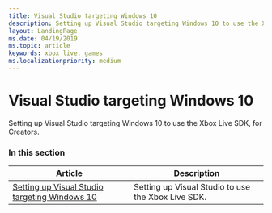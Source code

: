```yaml
---
title: Visual Studio targeting Windows 10
description: Setting up Visual Studio targeting Windows 10 to use the Xbox Live SDK, for Creators.
layout: LandingPage
ms.date: 04/19/2019
ms.topic: article
keywords: xbox live, games
ms.localizationpriority: medium
---
```


# Visual Studio targeting Windows 10

Setting up Visual Studio targeting Windows 10 to use the Xbox Live SDK, for Creators.


### In this section

| Article | Description |
|---------|-------------|
| [Setting up Visual Studio targeting Windows 10](develop-creators-title-with-visual-studio.md) | Setting up Visual Studio to use the Xbox Live SDK. |

<!-- 
standard template to fill-in to create the new official article: 
| [Setting up Visual Studio targeting Windows 10](vs-win10-cr.md) | Setting up Visual Studio targeting Windows 10 to use the Xbox Live SDK, for Creators. |
-->

